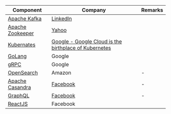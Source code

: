 
| Component                                                                 | Company                                                                                                                           | Remarks |
|---------------------------------------------------------------------------|-----------------------------------------------------------------------------------------------------------------------------------|---------|
| [Apache Kafka](4_MessageBrokers/Kafka.md)                                 | [LinkedIn](https://engineering.linkedin.com/blog/2019/apache-kafka-trillion-messages)                                             |         |
| [Apache Zookeeper](6_DevOps/ApacheZookeeper.md)                           | [Yahoo](https://en.wikipedia.org/wiki/Apache_ZooKeeper)                                                                           |         |
| [Kubernates](6_DevOps/Kubernates.md)                                      | [Google - Google Cloud is the birthplace of Kubernetes](https://cloud.google.com/learn/what-is-kubernetes)                        |
| [GoLang](../5_ProgrammingLanguages/1_GoLang)                              | Google                                                                                                                            |         |
| [gRPC](2_APITechOptions/gPRC.md)                                          | Google                                                                                                                            |         |
| [OpenSearch](../2_AWSComponents/6_DatabaseServices/AmazonOpenSearch.md)   | Amazon                                                                                                                            | -       |
| [Apache Casandra](3_DatabaseComponents/NoSQL-Databases/ApacheCasandra.md) | [Facebook](https://cassandra.apache.org/_/index.html)                                                                             | -       |
| [GraphQL](2_APITechOptions/GraphQL.md)                                    | [Facebook](https://buddy.works/tutorials/what-is-graphql-and-why-facebook-felt-the-need-to-build-it#why-facebook-built-graphql)   | -       |
| [ReactJS](https://reactjs.org/)                                           | Facebook                                                                                                                          |         |




